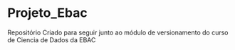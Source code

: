 # Projeto_Ebac
Repositório Criado para seguir junto ao módulo de versionamento do curso de Ciencia de Dados da EBAC
